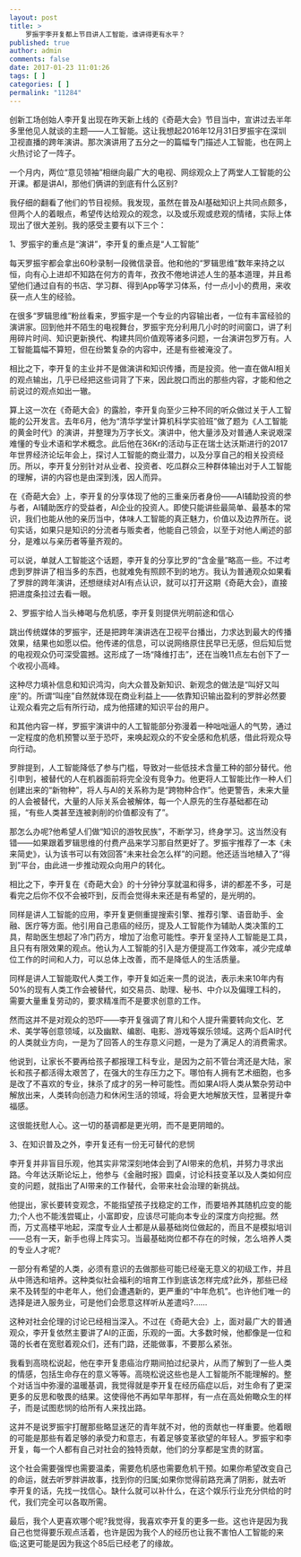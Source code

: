 ```yaml
---
layout: post
title: >
    罗振宇李开复都上节目讲人工智能，谁讲得更有水平？
published: true
author: admin
comments: false
date: 2017-01-23 11:01:26
tags: [ ]
categories: [ ]
permalink: "11284"
---
```

创新工场创始人李开复出现在昨天新上线的《奇葩大会》节目当中，宣讲过去半年多里他见人就谈的主题——人工智能。这让我想起2016年12月31日罗振宇在深圳卫视直播的跨年演讲。那次演讲用了五分之一的篇幅专门描述人工智能，也在网上火热讨论了一阵子。

一个月内，两位“意见领袖”相继向最广大的电视、网综观众上了两堂人工智能的公开课。都是讲AI，那他们俩讲的到底有什么区别?

我仔细的翻看了他们的节目视频。我发现，虽然在普及AI基础知识上共同点颇多，但两个人的着眼点，希望传达给观众的观念，以及或乐观或悲观的情绪，实际上体现出了很大差别。我的感受主要有以下三个：



1、罗振宇的重点是“演讲”，李开复的重点是“人工智能”

每天罗振宇都会拿出60秒录制一段微信录音。他和他的“罗辑思维”数年来持之以恒，向有心上进却不知路在何方的青年，孜孜不倦地讲述人生的基本道理，并且希望他们通过自有的书店、学习群、得到App等学习体系，付一点小小的费用，来收获一点人生的经验。

在很多“罗辑思维”粉丝看来，罗振宇是一个专业的内容输出者，一位有丰富经验的演讲家。回到他并不陌生的电视舞台，罗振宇充分利用几小时的时间窗口，讲了利用碎片时间、知识更新换代、构建共同价值观等诸多问题，一台演讲包罗万有。人工智能篇幅不算短，但在纷繁复杂的内容中，还是有些被淹没了。

相比之下，李开复的主业并不是做演讲和知识传播，而是投资。他一直在做AI相关的观点输出，几乎已经把这些词背了下来，因此脱口而出的那些内容，才能和他之前说过的观点如出一辙。

算上这一次在《奇葩大会》的露脸，李开复向至少三种不同的听众做过关于人工智能的公开发言。去年6月，他为“清华学堂计算机科学实验班”做了题为《人工智能的黄金时代》的演讲，并整理为万字长文。演讲中，他大量涉及对普通人来说艰深难懂的专业术语和学术概念。此后他在36Kr的活动与正在瑞士达沃斯进行的2017年世界经济论坛年会上，探讨人工智能的商业潜力，以及分享自己的相关投资经历。所以，李开复分别针对从业者、投资者、吃瓜群众三种群体输出对于人工智能的理解，讲的内容也是由深到浅，因人而异。

在《奇葩大会》上，李开复的分享体现了他的三重亲历者身份——AI辅助投资的参与者，AI辅助医疗的受益者，AI企业的投资人。即使只能讲些最简单、最基本的常识，我们也能从他的亲历当中，体味人工智能的真正魅力，价值以及边界所在。说句实话，如果只是知识的分流者与贩卖者，他能自己领会，以至于对他人阐述的部分，是难以与亲历者等量齐观的。

可以说，单就人工智能这个话题，李开复的分享比罗的“含金量”略高一些。不过考虑到罗胖讲了相当多的东西，也就难免有照顾不到的地方。我认为普通观众如果看了罗胖的跨年演讲，还想继续对AI有点认识，就可以打开这期《奇葩大会》，直接把进度条拉过去看一眼。



2、罗振宇给人当头棒喝与危机感，李开复则提供光明前途和信心

跳出传统媒体的罗振宇，还是把跨年演讲选在卫视平台播出，力求达到最大的传播效果，结果也如愿以偿。他传递的信息，可以说网络原住民早已无感，但后知后觉的电视观众仍可深受震撼。这形成了一场“降维打击”，还在当晚11点左右创下了一个收视小高峰。

这种尽力填补信息和知识鸿沟，向大众普及新知识、新观念的做法是“叫好又叫座”的。所谓“叫座”自然就体现在商业利益上——依靠知识输出盈利的罗胖必然要让观众看完之后有所行动，成为他搭建的知识平台的用户。

和其他内容一样，罗振宇演讲中的人工智能部分弥漫着一种咄咄逼人的气势，通过一定程度的危机预警以至于恐吓，来唤起观众的不安全感和危机感，借此将观众导向行动。

罗胖提到，人工智能降低了参与门槛，导致对一些低技术含量工种的部分替代。他引申到，被替代的人在机器面前将完全没有竞争力。他更将人工智能比作一种人们创建出来的“新物种”，将人与AI的关系称为是“跨物种合作”。他更警告，未来大量的人会被替代，大量的人际关系会被解体，每一个人原先的生存基础都在动摇，“有些人类甚至连被剥削的价值都没有了”。

那怎么办呢?他希望人们做“知识的游牧民族”，不断学习，终身学习。这当然没有错——如果跟着罗辑思维的付费产品来学习那自然更好了。罗振宇推荐了一本《未来简史》，认为该书可以有效回答“未来社会怎么样”的问题。他还适当地植入了“得到”平台，由此进一步推动观众向用户的转化。

相比之下，李开复在《奇葩大会》的十分钟分享就温和得多，讲的都差不多，可是看完之后你不仅不会被吓到，反而会觉得未来还是有希望的，是光明的。

同样是讲人工智能的应用，李开复更侧重提搜索引擎、推荐引擎、语音助手、金融、医疗等方面。他引用自己患癌的经历，提及人工智能作为辅助人类决策的工具，帮助医生想起了冷门药方，增加了治愈可能性。李开复坚持人工智能是工具，且只有有限效果的观点。他认为人工智能的引入是方便提高工作效率，减少完成单位工作的时间和人力，可以总体上改善，而不是降低人的生活质量。

同样是讲人工智能取代人类工作，李开复如近来一贯的说法，表示未来10年内有50%的现有人类工作会被替代，如交易员、助理、秘书、中介以及偏理工科的，需要大量重复劳动的，要求精准而不是要求创意的工作。

然而这并不是对观众的恐吓——李开复强调了育儿和个人提升需要转向文化、艺术、美学等创意领域，以及幽默、编剧、电影、游戏等娱乐领域。这两个后AI时代的人类就业方向，一是为了回答人的生存意义问题，一是为了满足人的消费需求。

他说到，让家长不要再给孩子都报理工科专业，是因为之前不管台湾还是大陆，家长和孩子都活得太艰苦了，在强大的生存压力之下。哪怕有人拥有艺术细胞，也多是改了不喜欢的专业，抹杀了成才的另一种可能性。而如果AI将人类从繁杂劳动中解放出来，人类转向创造力和休闲生活的领域，将会更大地解放天性，显著提升幸福感。

这很能抚慰人心。这一切的基调都是更光明，而不是更阴暗的。

3、在知识普及之外，李开复还有一份无可替代的悲悯

李开复并非盲目乐观，他其实非常深刻地体会到了AI带来的危机，并努力寻求出路。今年达沃斯论坛上，他参与《金融时报》圆桌，讨论科技变革以及人类如何应变的问题，就指出了AI带来的工作替代，会带来社会治理的新挑战。

他提出，家长要转变观念，不能指望孩子找稳定的工作，而要培养其随机应变的能力;个人也不能浅尝辄止，小富即安，应该尽可能向本专业的深度方向挖掘。然而，万丈高楼平地起，深度专业人士都是从最基础岗位做起的，而且不是模拟培训——总有一天，新手也得上阵实习。当最基础岗位都不存在的时候，怎么培养人类的专业人才呢?

一部分有希望的人类，必须有意识的去做那些可能已经毫无意义的初级工作，并且从中筛选和培养。这种类似社会福利的培育工作到底该怎样完成?此外，那些已经来不及转型的中老年人，他们会遭遇新的，更严重的“中年危机”。也许他们唯一的选择是进入服务业，可是他们会愿意这样听从差遣吗?……

这种对社会伦理的讨论已经相当深入。不过在《奇葩大会》上，面对最广大的普通观众，李开复依然主要讲了AI的正面，乐观的一面。大多数时候，他都像是一位和蔼的长者在宽慰着观众们，还有门路，还能做事，不要那么紧张。

我看到高晓松说起，他在李开复患癌治疗期间拍过纪录片，从而了解到了一些人类的情感，包括生命存在的意义等等。高晓松说这些也是人工智能所不能理解的。整个对话当中弥漫的温暖基调，我觉得就是李开复在经历癌症以后，对生命有了更深更多的反思和敬畏的结果。这使得他不再如早年那样，有一点在高处俯瞰众生的样子，而是试图悲悯的给所有人来找出路。

这并不是说罗振宇打醒那些略显迷茫的青年就不对，他的贡献也一样重要。他着眼的可能是那些有着足够的承受力和意志，有着足够变革欲望的年轻人。罗振宇和李开复，每一个人都有自己对社会的独特贡献，他们的分享都是宝贵的财富。

这个社会需要强悍也需要温柔，需要危机感也需要危机干预。如果你希望改变自己的命运，就去听罗胖讲故事，找到你的归属;如果你觉得前路充满了阴影，就去听李开复的话，先找一找信心。缺什么就可以补什么，在这个娱乐行业充分供给的时代，我们完全可以各取所需。

最后，我个人更喜欢哪个呢?我觉得，我喜欢李开复的更多一些。这也许是因为我自己也觉得要乐观点活着，也许是因为我个人的经历也让我不害怕人工智能的来临;这更可能是因为我这个85后已经老了的缘故。